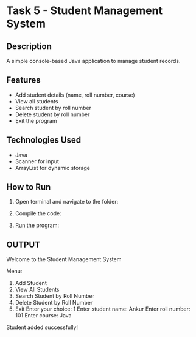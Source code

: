 # Task 5 - Student Management System

##  Description
A simple console-based Java application to manage student records.

##  Features
- Add student details (name, roll number, course)
- View all students
- Search student by roll number
- Delete student by roll number
- Exit the program

##  Technologies Used
- Java
- Scanner for input
- ArrayList for dynamic storage

## How to Run

1. Open terminal and navigate to the folder:

2. Compile the code:

3. Run the program:

## OUTPUT
Welcome to the Student Management System

Menu:
1. Add Student
2. View All Students
3. Search Student by Roll Number
4. Delete Student by Roll Number
5. Exit
Enter your choice: 1
Enter student name: Ankur
Enter roll number: 101
Enter course: Java

Student added successfully!
